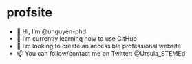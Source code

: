 # profsite
- 👋 Hi, I’m @unguyen-phd
- 🌱 I’m currently learning how to use GitHub
- 💞️ I’m looking to create an accessible professional website
- 📫 You can follow/contact me on Twitter: @Ursula_STEMEd


